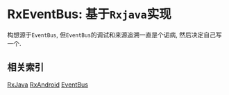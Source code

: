 # RxEventBus: 基于`Rxjava`实现

构想源于`EventBus`, 但`EventBus`的调试和来源追溯一直是个诟病, 然后决定自己写一个.

## 相关索引
[RxJava](https://github.com/ReactiveX/RxJava)
[RxAndroid](https://github.com/ReactiveX/RxAndroid)
[EventBus](https://github.com/greenrobot/EventBus)


